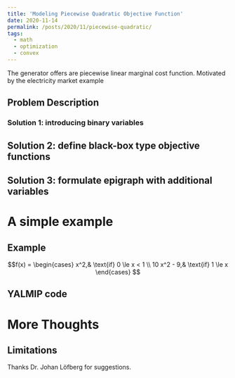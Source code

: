 ```yaml
---
title: 'Modeling Piecewise Quadratic Objective Function'
date: 2020-11-14
permalink: /posts/2020/11/piecewise-quadratic/
tags:
  - math
  - optimization
  - convex
---
```


The generator offers are piecewise linear marginal cost function. 
Motivated by the electricity market example


## Problem Description

### Solution 1: introducing binary variables

Solution 2: define black-box type objective functions
------

Solution 3: formulate epigraph with additional variables
------


A simple example
======

Example
------

$$f(x) = 
\begin{cases}
x^2,& \text{if} 0 \le x < 1 \\
10 x^2 - 9,& \text{if} 1 \le x
\end{cases}
$$


YALMIP code
------


More Thoughts
======

Limitations
------


Thanks Dr. Johan Löfberg for suggestions.